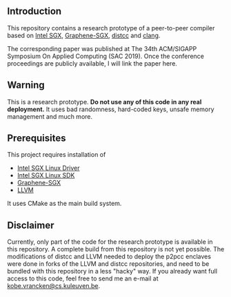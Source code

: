 Introduction
------------

This repository contains a research prototype of a peer-to-peer compiler based on [Intel SGX](https://software.intel.com/en-us/sgx), [Graphene-SGX](https://github.com/oscarlab/graphene), [distcc](https://github.com/distcc/distcc) and [clang](https://clang.llvm.org/).

The corresponding paper was published at The 34th ACM/SIGAPP Symposium On Applied Computing (SAC 2019).
Once the conference proceedings are publicly available, I will link the paper here.


Warning
------------
This is a research prototype. **Do not use any of this code in any real deployment.**
It uses bad randomness, hard-coded keys, unsafe memory management and much more.

Prerequisites
------------

This project requires installation of 
- [Intel SGX Linux Driver](https://github.com/intel/linux-sgx-driver)
- [Intel SGX Linux SDK](https://github.com/intel/linux-sgx)
- [Graphene-SGX](https://github.com/oscarlab/graphene)
- [LLVM](https://github.com/llvm/llvm-project)

It uses CMake as the main build system.

Disclaimer
-----------
Currently, only part of the code for the research prototype is available in this repository.
A complete build from this repository is not yet possible.
The modifications of distcc and LLVM needed to deploy the p2pcc enclaves were done in forks of
the LLVM and distcc repositories, and need to be bundled with this repository in a less "hacky" way.
If you already want full access to this code, feel free to send me an e-mail at [kobe.vrancken@cs.kuleuven.be](mailto:kobe.vrancken@cs.kuleuven.be).
